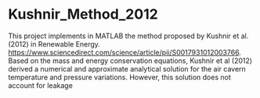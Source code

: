 # Kushnir_Method_2012
This project implements in MATLAB the method proposed by Kushnir et al. (2012) in Renewable Energy. https://www.sciencedirect.com/science/article/pii/S0017931012003766.
Based on the mass and energy conservation equations, Kushnir et al (2012) derived a numerical and approximate analytical solution  for the air cavern temperature and pressure variations. However, this solution does not account for leakage
